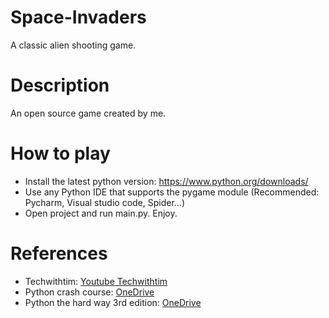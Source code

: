 # Space-Invaders
A classic alien shooting game.
# Description
An open source game created by me.
# How to play
- Install the latest python version: https://www.python.org/downloads/
- Use any Python IDE that supports the pygame module (Recommended: Pycharm, Visual studio code, Spider...)
- Open project and run main.py. Enjoy.
# References
- Techwithtim: [Youtube Techwithtim](https://www.youtube.com/watch?v=Q-__8Xw9KTM)
- Python crash course: [OneDrive](https://thptanlac-my.sharepoint.com/:b:/g/personal/pts_28032001_thptanlac_vn/EVqlKh1IpK9HgPb0X6Ydw2cBk6tVDHMdMuRBvqhKIUiDbg?e=J5H1Je)
- Python the hard way 3rd edition: [OneDrive](https://thptanlac-my.sharepoint.com/:b:/g/personal/pts_28032001_thptanlac_vn/ETSv9l3qttpIlE2sv26-_b4BHrk0si6ekZrKmJTpV0uX1g?e=8QlWRW)
